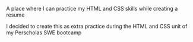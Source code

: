 A place where I can practice my HTML and CSS skills while creating a resume 

I decided to create this as extra practice during the HTML and CSS unit of my Perscholas SWE bootcamp